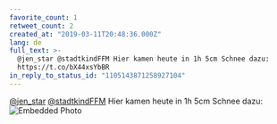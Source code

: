 ```yaml
---
favorite_count: 1
retweet_count: 2
created_at: "2019-03-11T20:48:36.000Z"
lang: de
full_text: >-
  @jen_star @stadtkindFFM Hier kamen heute in 1h 5cm Schnee dazu:
  https://t.co/bX44xsYbBR
in_reply_to_status_id: "1105143871258927104"
---
```


[@jen_star](https://twitter.com/jen_star)
[@stadtkindFFM](https://twitter.com/stadtkindFFM) Hier kamen heute in 1h 5cm
Schnee dazu:
![Embedded Photo](https://twitter-media-coderbyheart.s3.eu-north-1.amazonaws.com/1105208925455110144-D1Z9pv1W0AAqTv7.jpg)
